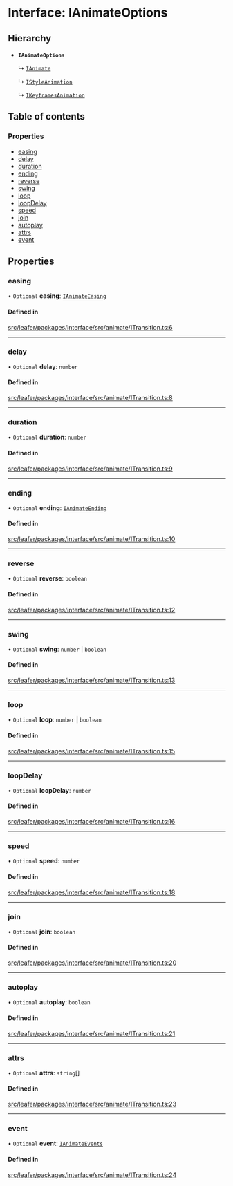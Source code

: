 # Interface: IAnimateOptions

## Hierarchy

- **`IAnimateOptions`**

  ↳ [`IAnimate`](IAnimate.md)

  ↳ [`IStyleAnimation`](IStyleAnimation.md)

  ↳ [`IKeyframesAnimation`](IKeyframesAnimation.md)

## Table of contents

### Properties

- [easing](IAnimateOptions.md#easing)
- [delay](IAnimateOptions.md#delay)
- [duration](IAnimateOptions.md#duration)
- [ending](IAnimateOptions.md#ending)
- [reverse](IAnimateOptions.md#reverse)
- [swing](IAnimateOptions.md#swing)
- [loop](IAnimateOptions.md#loop)
- [loopDelay](IAnimateOptions.md#loopdelay)
- [speed](IAnimateOptions.md#speed)
- [join](IAnimateOptions.md#join)
- [autoplay](IAnimateOptions.md#autoplay)
- [attrs](IAnimateOptions.md#attrs)
- [event](IAnimateOptions.md#event)

## Properties

### easing

• `Optional` **easing**: [`IAnimateEasing`](../modules.md#ianimateeasing)

#### Defined in

[src/leafer/packages/interface/src/animate/ITransition.ts:6](https://github.com/leaferjs/leafer/blob/d3ec2c9bd49557a0d74aae684f8e3d3d557af194/packages/interface/src/animate/ITransition.ts#L6)

___

### delay

• `Optional` **delay**: `number`

#### Defined in

[src/leafer/packages/interface/src/animate/ITransition.ts:8](https://github.com/leaferjs/leafer/blob/d3ec2c9bd49557a0d74aae684f8e3d3d557af194/packages/interface/src/animate/ITransition.ts#L8)

___

### duration

• `Optional` **duration**: `number`

#### Defined in

[src/leafer/packages/interface/src/animate/ITransition.ts:9](https://github.com/leaferjs/leafer/blob/d3ec2c9bd49557a0d74aae684f8e3d3d557af194/packages/interface/src/animate/ITransition.ts#L9)

___

### ending

• `Optional` **ending**: [`IAnimateEnding`](../modules.md#ianimateending)

#### Defined in

[src/leafer/packages/interface/src/animate/ITransition.ts:10](https://github.com/leaferjs/leafer/blob/d3ec2c9bd49557a0d74aae684f8e3d3d557af194/packages/interface/src/animate/ITransition.ts#L10)

___

### reverse

• `Optional` **reverse**: `boolean`

#### Defined in

[src/leafer/packages/interface/src/animate/ITransition.ts:12](https://github.com/leaferjs/leafer/blob/d3ec2c9bd49557a0d74aae684f8e3d3d557af194/packages/interface/src/animate/ITransition.ts#L12)

___

### swing

• `Optional` **swing**: `number` \| `boolean`

#### Defined in

[src/leafer/packages/interface/src/animate/ITransition.ts:13](https://github.com/leaferjs/leafer/blob/d3ec2c9bd49557a0d74aae684f8e3d3d557af194/packages/interface/src/animate/ITransition.ts#L13)

___

### loop

• `Optional` **loop**: `number` \| `boolean`

#### Defined in

[src/leafer/packages/interface/src/animate/ITransition.ts:15](https://github.com/leaferjs/leafer/blob/d3ec2c9bd49557a0d74aae684f8e3d3d557af194/packages/interface/src/animate/ITransition.ts#L15)

___

### loopDelay

• `Optional` **loopDelay**: `number`

#### Defined in

[src/leafer/packages/interface/src/animate/ITransition.ts:16](https://github.com/leaferjs/leafer/blob/d3ec2c9bd49557a0d74aae684f8e3d3d557af194/packages/interface/src/animate/ITransition.ts#L16)

___

### speed

• `Optional` **speed**: `number`

#### Defined in

[src/leafer/packages/interface/src/animate/ITransition.ts:18](https://github.com/leaferjs/leafer/blob/d3ec2c9bd49557a0d74aae684f8e3d3d557af194/packages/interface/src/animate/ITransition.ts#L18)

___

### join

• `Optional` **join**: `boolean`

#### Defined in

[src/leafer/packages/interface/src/animate/ITransition.ts:20](https://github.com/leaferjs/leafer/blob/d3ec2c9bd49557a0d74aae684f8e3d3d557af194/packages/interface/src/animate/ITransition.ts#L20)

___

### autoplay

• `Optional` **autoplay**: `boolean`

#### Defined in

[src/leafer/packages/interface/src/animate/ITransition.ts:21](https://github.com/leaferjs/leafer/blob/d3ec2c9bd49557a0d74aae684f8e3d3d557af194/packages/interface/src/animate/ITransition.ts#L21)

___

### attrs

• `Optional` **attrs**: `string`[]

#### Defined in

[src/leafer/packages/interface/src/animate/ITransition.ts:23](https://github.com/leaferjs/leafer/blob/d3ec2c9bd49557a0d74aae684f8e3d3d557af194/packages/interface/src/animate/ITransition.ts#L23)

___

### event

• `Optional` **event**: [`IAnimateEvents`](IAnimateEvents.md)

#### Defined in

[src/leafer/packages/interface/src/animate/ITransition.ts:24](https://github.com/leaferjs/leafer/blob/d3ec2c9bd49557a0d74aae684f8e3d3d557af194/packages/interface/src/animate/ITransition.ts#L24)
